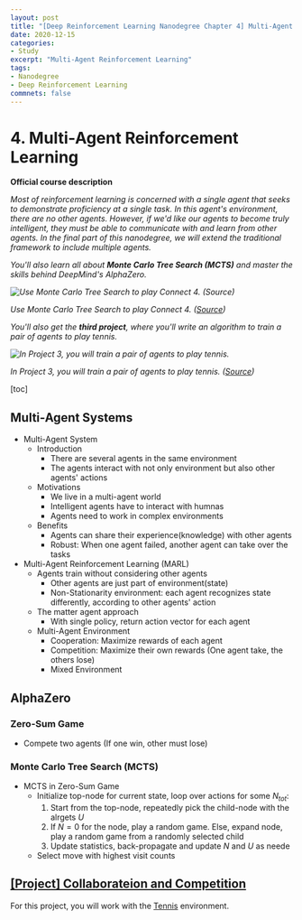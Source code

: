 ```yaml
---
layout: post
title: "[Deep Reinforcement Learning Nanodegree Chapter 4] Multi-Agent Reinforcement Learning"
date: 2020-12-15
categories:
- Study
excerpt: "Multi-Agent Reinforcement Learning"
tags:
- Nanodegree
- Deep Reinforcement Learning
commnets: false
---
```


# 4. Multi-Agent Reinforcement Learning

**Official course description**

*Most of reinforcement learning is concerned with a single agent that  seeks to demonstrate proficiency at a single task.  In this agent's  environment, there are no other agents.  However, if we'd like our  agents to become truly intelligent, they must be able to communicate  with and learn from other agents.  In the final part of this nanodegree, we will extend the traditional framework to include multiple agents.*

*You'll also learn all about **Monte Carlo Tree Search (MCTS)** and master the skills behind DeepMind's AlphaZero.*



*![Use Monte Carlo Tree Search to play Connect 4. ([Source](https://github.com/Alfo5123/Connect4))](https://video.udacity-data.com/topher/2018/May/5afc628c_game-example/game-example.gif)*

*Use Monte Carlo Tree Search to play Connect 4. ([Source](https://github.com/Alfo5123/Connect4))*

*You'll also get the **third project**, where you'll write an algorithm to train a pair of agents to play tennis.*



*![In Project 3, you will train a pair of agents to play tennis.](https://video.udacity-data.com/topher/2018/May/5af5c69e_68747470733a2f2f626c6f67732e756e69747933642e636f6d2f77702d636f6e74656e742f75706c6f6164732f323031372f30392f696d616765322d322e676966/68747470733a2f2f626c6f67732e756e69747933642e636f6d2f77702d636f6e74656e742f75706c6f6164732f323031372f30392f696d616765322d322e676966.gif)*

*In Project 3, you will train a pair of agents to play tennis. ([Source](https://blogs.unity3d.com/2017/09/19/introducing-unity-machine-learning-agents/))*

[toc]

## Multi-Agent Systems

- Multi-Agent System
  - Introduction
    - There are several agents in the same environment
    - The agents interact with not only environment but also other agents' actions
  - Motivations
    - We live in a multi-agent world
    - Intelligent agents have to interact with humnas
    - Agents need to work in complex environments
  - Benefits
    - Agents can share their experience(knowledge) with other agents
    - Robust: When one agent failed, another agent can take over the tasks
- Multi-Agent Reinforcement Learning (MARL)
  - Agents train without considering other agents
    - Other agents are just part of environment(state)
    - Non-Stationarity environment: each agent recognizes state differently, according to other agents' action
  - The matter agent approach
    - With single policy, return action vector for each agent
  - Multi-Agent Environment
    - Cooperation: Maximize rewards of each agent
    - Competition: Maximize their own rewards (One agent take, the others lose)
    - Mixed Environment

## AlphaZero

### Zero-Sum Game

- Compete two agents (If one win, other must lose)

### Monte Carlo Tree Search (MCTS)

- MCTS in Zero-Sum Game
  - Initialize top-node for current state, loop over actions for some $N_{tot}$:
    1. Start from the top-node, repeatedly pick the child-node with the alrgets $U$
    2. If $N = 0$ for the node, play a random game.
       Else, expand node, play a random game from a randomly selected child
    3. Update statistics, back-propagate and update $N$ and $U$ as neede
  - Select move with highest visit counts

## [[Project] Collaborateion and Competition](https://github.com/madigun697/udacity-nanodegree/tree/master/Deep%20Reinforcement%20Learning%20Nano%20Degree/4.%20Multi-Agent%20Reinforcement%20Learning/Project%203.%20Collaboration%20and%20Competition)

For this project, you will work with the [Tennis](https://github.com/Unity-Technologies/ml-agents/blob/master/docs/Learning-Environment-Examples.md#tennis) environment.

